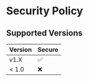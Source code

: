 # Security Policy

## Supported Versions

| Version | Secure             |
| ------- | ------------------ |
| v1.X    | :white_check_mark: |
| < 1.0   | :x:                |


